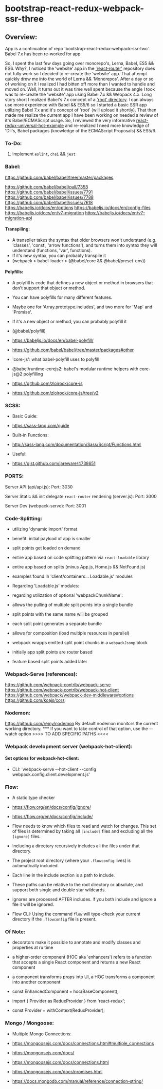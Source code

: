 # bootstrap-react-redux-webpack-ssr-three


## Overview:

App is a continuation of repo 'bootstrap-react-redux-webpack-ssr-two'. Babel 7.x has been re-worked for app.

So, I spent the last few days going over monorepo's, Lerna, Babel, ES5 && ES6. Why?, I noticed the 'website' app in the ['react-router'](https://github.com/ReactTraining/react-router/tree/master/website) repository does not fully work so I decided to re-create the 'website' app. That attempt quickly drew me into the world of Lerna && 'Monorepos'. After a day or so of working on it I realized I had bitten off more than I wanted to handle and moved on. Well, it turns out it was time well spent because the angle I took was to re-create the 'website' app using Babel 7.x && Webpack 4.x. Long story short I realized Babel's 7.x concept of a ['root' directory](https://babeljs.io/docs/en/config-files#project-wide-configuration). I can always use more experience with Babel && ES5/6 so I started a basic SSR app utilizing Babel 7.x and it's concept of 'root' (will upload it shortly). That then made me realize the current app I have been working on needed a review of it's Babel/ECMAScript usage. So, I reviewed the very informative [react-redux-universal-hot-example](https://github.com/bertho-zero/react-redux-universal-hot-example/tree/deps) and re-realized I need more knowledge of 'Dll's, Babel packages (knowledge of the ECMAScript Proposals) && ES5/6.


### To-Do:

  1) Implement `eslint`, `chai` && `jest`

### Babel:

https://github.com/babel/babel/tree/master/packages

https://github.com/babel/babel/pull/7358
https://github.com/babel/babel/issues/7791
https://github.com/babel/babel/issues/7788
https://github.com/babel/babel/issues/7618
https://babeljs.io/docs/en/options
https://babeljs.io/docs/en/config-files
https://babeljs.io/docs/en/v7-migration
https://babeljs.io/docs/en/v7-migration-api


#### Transpiling:

* A transpiler takes the syntax that older browsers won't understand (e.g. 'classes', 'const', 'arrow functions'), and turns them into syntax they will understand (functions, 'var', functions).
* If it's new syntax, you can probably transpile it
* (webpack > babel-loader > (@babel/core && @babel/preset-env))

#### Polyfills:

* A polyfill is code that defines a new object or method in browsers that don't support that object or method. 
* You can have polyfills for many different features.
* Maybe one for 'Array.prototype.includes', and two more for 'Map' and 'Promise'.
* If it's a new object or method, you can probably polyfill it
* (@babel/polyfill)
* https://babeljs.io/docs/en/babel-polyfill/
* https://github.com/babel/babel/tree/master/packages#other

* 'core-js': what babel-polyfill uses to polyfill
* @babel/runtime-corejs2: babel's modular runtime helpers with core-js@2 polyfilling
* https://github.com/zloirock/core-js
* https://github.com/zloirock/core-js/tree/v2


### SCSS:

* Basic Guide:
* https://sass-lang.com/guide

* Built-in Functions:
* http://sass-lang.com/documentation/Sass/Script/Functions.html

* Useful:
* https://gist.github.com/jareware/4738651


### PORTS:

  Server API (api/api.js):
    Port: 3030

  Server Static && init delegate `react-router` rendering (server.js):
    Port: 3000

  Server Dev (webpack-serve):
    Port: 3001


### Code-Splitting:

* utilizing 'dynamic import' format
* benefit: initial payload of app is smaller
* split points get loaded on demand
* entire app based on code splitting pattern via `react-loadable` library
* entire app based on splits (minus App.js, Home.js && NotFound.js)
* examples found in 'client/containers... Loadable.js' modules

* Regarding 'Loadable.js' modules:

* regarding utilization of optional 'webpackChunkName':
* allows the pulling of multiple split points into a single bundle
* split points with the same name will be grouped
* each split point generates a separate bundle
* allows for composition (load multiple resources in parallel)

* webpack wrapps emitted split point chunks in a `webpackJsonp` block

* initially app split points are router based
* feature based split points added later



### Webpack-Serve (references):

  https://github.com/webpack-contrib/webpack-serve
  https://github.com/webpack-contrib/webpack-hot-client
  https://github.com/webpack/webpack-dev-middleware#options
  https://github.com/koajs/cors


### Nodemon:

  https://github.com/remy/nodemon
  By default nodemon monitors the current working directory. 
  *** If you want to take control of that option, use the --watch option >>>> TO ADD SPECIFIC PATHS <<<<


### Webpack development server (webpack-hot-client):


#### Set options for webpack-hot-client:

* CLI: 'webpack-serve --hot-client --config webpack.config.client.development.js'


### Flow:

* A static type checker

* https://flow.org/en/docs/config/ignore/
* https://flow.org/en/docs/config/include/

* Flow needs to know which files to read and watch for changes. This set of files is determined by taking all `[include]` files and excluding all the `[ignore]` files.
* Including a directory recursively includes all the files under that directory.
* The project root directory (where your `.flowconfig` lives) is automatically included.
* Each line in the include section is a path to include. 
* These paths can be relative to the root directory or absolute, and support both single and double star wildcards.

* Ignores are processed AFTER includes. If you both include and ignore a file it will be ignored.

* Flow CLI: Using the command `flow` will type-check your current directory if the `.flowconfig` file is present. 


### Of Note:

* decorators make it possible to annotate and modify classes and properties at ru time
* a higher-order component (HOC aka 'enhancers') refers to a function that accepts a single React component and returns a new React component
* a component transforms props into UI, a HOC transforms a component into another component

* const EnhancedComponent = hoc(BaseComponent);
* import { Provider as ReduxProvider } from 'react-redux';
* const Provider = withContext(ReduxProvider);


### Mongo / Mongoose:

* Multiple Mongo Connections:
* https://mongoosejs.com/docs/connections.html#multiple_connections

* https://mongoosejs.com/docs/
* https://mongoosejs.com/docs/connections.html
* https://mongoosejs.com/docs/promises.html

* https://docs.mongodb.com/manual/reference/connection-string/
